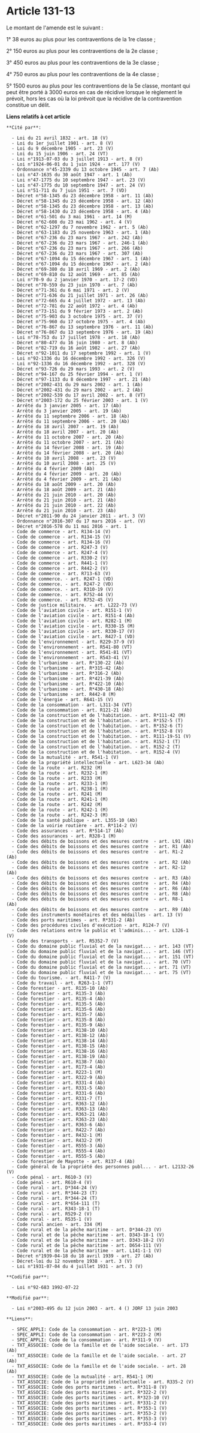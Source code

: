# Article 131-13

Le montant de l'amende est le suivant :

1° 38 euros au plus pour les contraventions de la 1re classe ;

2° 150 euros au plus pour les contraventions de la 2e classe ;

3° 450 euros au plus pour les contraventions de la 3e classe ;

4° 750 euros au plus pour les contraventions de la 4e classe ;

5° 1500 euros au plus pour les contraventions de la 5e classe, montant qui peut être porté à 3000 euros en cas de récidive
lorsque le règlement le prévoit, hors les cas où la loi prévoit que la récidive de la contravention constitue un délit.

**Liens relatifs à cet article**

	**Cité par**:

	  - Loi du 21 avril 1832 - art. 18 (V)
	  - Loi du 1er juillet 1901 - art. 8 (V)
	  - Loi du 9 décembre 1905 - art. 23 (V)
	  - Loi du 15 juin 1906 - art. 24 (VT)
	  - Loi n°1913-07-03 du 3 juillet 1913 - art. 8 (V)
	  - Loi n°1924-06-01 du 1 juin 1924 - art. 177 (V)
	  - Ordonnance n°45-2339 du 13 octobre 1945 - art. 7 (Ab)
	  - Loi n°47-1635 du 30 août 1947 - art. 1 (Ab)
	  - Loi n°47-1775 du 10 septembre 1947 - art. 23 (V)
	  - Loi n°47-1775 du 10 septembre 1947 - art. 24 (V)
	  - Loi n°51-711 du 7 juin 1951 - art. 7 (VD)
	  - Décret n°58-1345 du 23 décembre 1958 - art. 11 (Ab)
	  - Décret n°58-1345 du 23 décembre 1958 - art. 12 (Ab)
	  - Décret n°58-1345 du 23 décembre 1958 - art. 13 (Ab)
	  - Décret n°58-1430 du 23 décembre 1958 - art. 4 (Ab)
	  - Décret n°61-501 du 3 mai 1961 - art. 14 (M)
	  - Décret n°62-608 du 23 mai 1962 - art. 4 (V)
	  - Décret n°62-1297 du 7 novembre 1962 - art. 5 (Ab)
	  - Décret n°63-1183 du 25 novembre 1963 - art. 1 (Ab)
	  - Décret n°67-236 du 23 mars 1967 - art. 242 (Ab)
	  - Décret n°67-236 du 23 mars 1967 - art. 246-1 (Ab)
	  - Décret n°67-236 du 23 mars 1967 - art. 266 (Ab)
	  - Décret n°67-236 du 23 mars 1967 - art. 307 (Ab)
	  - Décret n°67-1094 du 15 décembre 1967 - art. 1 (Ab)
	  - Décret n°67-1094 du 15 décembre 1967 - art. 2 (Ab)
	  - Décret n°69-380 du 18 avril 1969 - art. 2 (Ab)
	  - Décret n°69-810 du 12 août 1969 - art. 85 (Ab)
	  - Loi n°70-9 du 2 janvier 1970 - art. 17-2 (VD)
	  - Décret n°70-559 du 23 juin 1970 - art. 7 (Ab)
	  - Décret n°71-361 du 6 mai 1971 - art. 2 (V)
	  - Décret n°71-636 du 21 juillet 1971 - art. 26 (Ab)
	  - Décret n°72-665 du 4 juillet 1972 - art. 13 (Ab)
	  - Décret n°72-781 du 22 août 1972 - art. 4 (Ab)
	  - Décret n°73-151 du 9 février 1973 - art. 2 (Ab)
	  - Décret n°75-903 du 3 octobre 1975 - art. 37 (V)
	  - Décret n°75-960 du 17 octobre 1975 - art. 4 (Ab)
	  - Décret n°76-867 du 13 septembre 1976 - art. 11 (Ab)
	  - Décret n°76-867 du 13 septembre 1976 - art. 19 (Ab)
	  - Loi n°78-753 du 17 juillet 1978 - art. 18 (Ab)
	  - Décret n°80-477 du 16 juin 1980 - art. 8 (Ab)
	  - Décret n°82-719 du 16 août 1982 - art. 27 (Ab)
	  - Décret n°92-1011 du 17 septembre 1992 - art. 1 (V)
	  - Loi n°92-1336 du 16 décembre 1992 - art. 326 (V)
	  - Loi n°92-1336 du 16 décembre 1992 - art. 328 (V)
	  - Décret n°93-726 du 29 mars 1993 - art. 2 (V)
	  - Décret n°94-167 du 25 février 1994 - art. 1 (V)
	  - Décret n°97-1133 du 8 décembre 1997 - art. 21 (Ab)
	  - Décret n°2002-431 du 29 mars 2002 - art. 1 (Ab)
	  - Décret n°2002-431 du 29 mars 2002 - art. 2 (Ab)
	  - Décret n°2002-539 du 17 avril 2002 - art. 8 (VT)
	  - Décret n°2003-172 du 25 février 2003 - art. 1 (V)
	  - Arrêté du 3 janvier 2005 - art. 17 (Ab)
	  - Arrêté du 3 janvier 2005 - art. 19 (Ab)
	  - Arrêté du 11 septembre 2006 - art. 18 (Ab)
	  - Arrêté du 11 septembre 2006 - art. 20 (Ab)
	  - Arrêté du 18 avril 2007 - art. 19 (Ab)
	  - Arrêté du 18 avril 2007 - art. 20 (Ab)
	  - Arrêté du 11 octobre 2007 - art. 20 (Ab)
	  - Arrêté du 11 octobre 2007 - art. 21 (Ab)
	  - Arrêté du 14 février 2008 - art. 19 (Ab)
	  - Arrêté du 14 février 2008 - art. 20 (Ab)
	  - Arrêté du 10 avril 2008 - art. 23 (V)
	  - Arrêté du 10 avril 2008 - art. 25 (V)
	  - Arrêté du 4 février 2009 (Ab)
	  - Arrêté du 4 février 2009 - art. 20 (Ab)
	  - Arrêté du 4 février 2009 - art. 21 (Ab)
	  - Arrêté du 18 août 2009 - art. 20 (Ab)
	  - Arrêté du 18 août 2009 - art. 21 (Ab)
	  - Arrêté du 21 juin 2010 - art. 20 (Ab)
	  - Arrêté du 21 juin 2010 - art. 21 (Ab)
	  - Arrêté du 21 juin 2010 - art. 22 (Ab)
	  - Arrêté du 21 juin 2010 - art. 23 (Ab)
	  - Décret n°2011-90 du 24 janvier 2011 - art. 3 (V)
	  - Ordonnance n°2016-307 du 17 mars 2016 - art. (V)
	  - Décret n°2016-578 du 11 mai 2016 - art. 1
	  - Code de commerce - art. R134-14 (V)
	  - Code de commerce - art. R134-15 (V)
	  - Code de commerce - art. R134-16 (V)
	  - Code de commerce - art. R247-3 (V)
	  - Code de commerce - art. R247-4 (V)
	  - Code de commerce - art. R330-2 (V)
	  - Code de commerce - art. R441-1 (V)
	  - Code de commerce - art. R442-2 (V)
	  - Code de commerce - art. R713-63 (V)
	  - Code de commerce. - art. R247-1 (VD)
	  - Code de commerce. - art. R247-2 (VD)
	  - Code de commerce. - art. R310-19 (V)
	  - Code de commerce. - art. R752-44 (V)
	  - Code de commerce. - art. R752-45 (V)
	  - Code de justice militaire. - art. L222-73 (V)
	  - Code de l'aviation civile - art. R151-1 (V)
	  - Code de l'aviation civile - art. R151-4 (Ab)
	  - Code de l'aviation civile - art. R282-1 (M)
	  - Code de l'aviation civile - art. R330-15 (M)
	  - Code de l'aviation civile - art. R330-17 (V)
	  - Code de l'aviation civile - art. R427-1 (VD)
	  - Code de l'environnement - art. R229-37-9 (V)
	  - Code de l'environnement - art. R541-80 (VT)
	  - Code de l'environnement - art. R541-81 (VT)
	  - Code de l'environnement - art. R543-41 (V)
	  - Code de l'urbanisme - art. R*130-22 (Ab)
	  - Code de l'urbanisme - art. R*315-42 (Ab)
	  - Code de l'urbanisme - art. R*316-2 (Ab)
	  - Code de l'urbanisme - art. R*421-39 (Ab)
	  - Code de l'urbanisme - art. R*422-10 (Ab)
	  - Code de l'urbanisme - art. R*430-18 (Ab)
	  - Code de l'urbanisme - art. R442-8 (M)
	  - Code de l'énergie - art. R641-15 (V)
	  - Code de la consommation - art. L311-34 (VT)
	  - Code de la consommation - art. R121-21 (Ab)
	  - Code de la construction et de l'habitation. - art. R*111-42 (M)
	  - Code de la construction et de l'habitation. - art. R*152-5 (T)
	  - Code de la construction et de l'habitation. - art. R*152-6 (T)
	  - Code de la construction et de l'habitation. - art. R*152-8 (V)
	  - Code de la construction et de l'habitation. - art. R111-19-51 (V)
	  - Code de la construction et de l'habitation. - art. R152-1 (T)
	  - Code de la construction et de l'habitation. - art. R152-2 (T)
	  - Code de la construction et de l'habitation. - art. R152-4 (V)
	  - Code de la mutualité - art. R541-1 (V)
	  - Code de la propriété intellectuelle - art. L623-34 (Ab)
	  - Code de la route - art. R232 (M)
	  - Code de la route - art. R232-1 (M)
	  - Code de la route - art. R233 (M)
	  - Code de la route - art. R233-1 (M)
	  - Code de la route - art. R238-1 (M)
	  - Code de la route - art. R241 (M)
	  - Code de la route - art. R241-1 (M)
	  - Code de la route - art. R242 (M)
	  - Code de la route - art. R242-1 (M)
	  - Code de la route - art. R242-3 (M)
	  - Code de la santé publique - art. L355-10 (Ab)
	  - Code de la voirie routière - art. R*114-2 (V)
	  - Code des assurances - art. R*514-17 (Ab)
	  - Code des assurances - art. R328-1 (M)
	  - Code des débits de boissons et des mesures contre  - art. L91 (Ab)
	  - Code des débits de boissons et des mesures contre  - art. R1 (Ab)
	  - Code des débits de boissons et des mesures contre  - art. R1-2 (Ab)
	  - Code des débits de boissons et des mesures contre  - art. R2 (Ab)
	  - Code des débits de boissons et des mesures contre  - art. R2-12 (Ab)
	  - Code des débits de boissons et des mesures contre  - art. R3 (Ab)
	  - Code des débits de boissons et des mesures contre  - art. R4 (Ab)
	  - Code des débits de boissons et des mesures contre  - art. R6 (Ab)
	  - Code des débits de boissons et des mesures contre  - art. R8 (Ab)
	  - Code des débits de boissons et des mesures contre  - art. R8-1 (Ab)
	  - Code des débits de boissons et des mesures contre  - art. R9 (Ab)
	  - Code des instruments monétaires et des médailles - art. 13 (V)
	  - Code des ports maritimes - art. R*331-2 (Ab)
	  - Code des procédures civiles d'exécution - art. R124-7 (V)
	  - Code des relations entre le public et l'adminis... - art. L326-1 (V)
	  - Code des transports - art. R5352-7 (V)
	  - Code du domaine public fluvial et de la navigat... - art. 143 (VT)
	  - Code du domaine public fluvial et de la navigat... - art. 146 (VT)
	  - Code du domaine public fluvial et de la navigat... - art. 151 (VT)
	  - Code du domaine public fluvial et de la navigat... - art. 70 (VT)
	  - Code du domaine public fluvial et de la navigat... - art. 71 (VT)
	  - Code du domaine public fluvial et de la navigat... - art. 75 (VT)
	  - Code du tourisme. - art. R411-7 (V)
	  - Code du travail - art. R263-1-1 (VT)
	  - Code forestier - art. R135-10 (Ab)
	  - Code forestier - art. R135-3 (Ab)
	  - Code forestier - art. R135-4 (Ab)
	  - Code forestier - art. R135-5 (Ab)
	  - Code forestier - art. R135-6 (Ab)
	  - Code forestier - art. R135-7 (Ab)
	  - Code forestier - art. R135-8 (Ab)
	  - Code forestier - art. R135-9 (Ab)
	  - Code forestier - art. R138-10 (Ab)
	  - Code forestier - art. R138-12 (Ab)
	  - Code forestier - art. R138-14 (Ab)
	  - Code forestier - art. R138-15 (Ab)
	  - Code forestier - art. R138-16 (Ab)
	  - Code forestier - art. R138-19 (Ab)
	  - Code forestier - art. R138-7 (Ab)
	  - Code forestier - art. R173-4 (Ab)
	  - Code forestier - art. R223-1 (M)
	  - Code forestier - art. R322-9 (Ab)
	  - Code forestier - art. R331-4 (Ab)
	  - Code forestier - art. R331-5 (Ab)
	  - Code forestier - art. R331-6 (Ab)
	  - Code forestier - art. R331-7 (T)
	  - Code forestier - art. R363-12 (Ab)
	  - Code forestier - art. R363-13 (Ab)
	  - Code forestier - art. R363-21 (Ab)
	  - Code forestier - art. R363-23 (Ab)
	  - Code forestier - art. R363-6 (Ab)
	  - Code forestier - art. R422-7 (Ab)
	  - Code forestier - art. R432-1 (M)
	  - Code forestier - art. R432-2 (M)
	  - Code forestier - art. R555-3 (Ab)
	  - Code forestier - art. R555-4 (Ab)
	  - Code forestier - art. R555-5 (Ab)
	  - Code forestier de Mayotte - art. R137-4 (Ab)
	  - Code général de la propriété des personnes publ... - art. L2132-26 (V)
	  - Code pénal - art. R610-3 (V)
	  - Code pénal - art. R610-4 (V)
	  - Code rural - art. D*344-24 (V)
	  - Code rural - art. R*344-23 (T)
	  - Code rural - art. R*344-24 (T)
	  - Code rural - art. R*654-111 (T)
	  - Code rural - art. R343-18-1 (T)
	  - Code rural - art. R529-2 (V)
	  - Code rural - art. R535-1 (V)
	  - Code rural ancien - art. 334 (M)
	  - Code rural et de la pêche maritime - art. D*344-23 (V)
	  - Code rural et de la pêche maritime - art. D343-18-1 (V)
	  - Code rural et de la pêche maritime - art. D343-18-2 (V)
	  - Code rural et de la pêche maritime - art. D654-111 (V)
	  - Code rural et de la pêche maritime - art. L141-1-1 (V)
	  - Décret n°1939-04-18 du 18 avril 1939 - art. 27 (Ab)
	  - Décret-loi du 12 novembre 1938 - art. 3 (V)
	  - Loi n°1931-07-04 du 4 juillet 1931 - art. 3 (V)

	**Codifié par**:

	  - Loi n°92-683 1992-07-22

	**Modifié par**:

	  - Loi n°2003-495 du 12 juin 2003 - art. 4 () JORF 13 juin 2003

	**Liens**:

	  - SPEC_APPLI: Code de la consommation - art. R*223-1 (M)
	  - SPEC_APPLI: Code de la consommation - art. R*223-2 (M)
	  - SPEC_APPLI: Code de la consommation - art. R*311-9 (V)
	  - TXT_ASSOCIE: Code de la famille et de l'aide sociale. - art. 173 (Ab)
	  - TXT_ASSOCIE: Code de la famille et de l'aide sociale. - art. 27 (Ab)
	  - TXT_ASSOCIE: Code de la famille et de l'aide sociale. - art. 28 (Ab)
	  - TXT_ASSOCIE: Code de la mutualité - art. R541-1 (M)
	  - TXT_ASSOCIE: Code de la propriété intellectuelle - art. R335-2 (V)
	  - TXT_ASSOCIE: Code des ports maritimes - art. R*311-8 (V)
	  - TXT_ASSOCIE: Code des ports maritimes - art. R*322-2 (V)
	  - TXT_ASSOCIE: Code des ports maritimes - art. R*323-10 (V)
	  - TXT_ASSOCIE: Code des ports maritimes - art. R*331-2 (V)
	  - TXT_ASSOCIE: Code des ports maritimes - art. R*353-1 (V)
	  - TXT_ASSOCIE: Code des ports maritimes - art. R*353-2 (V)
	  - TXT_ASSOCIE: Code des ports maritimes - art. R*353-3 (V)
	  - TXT_ASSOCIE: Code des ports maritimes - art. R*353-4 (V)

